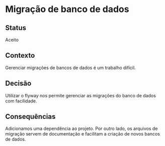 # Migração de banco de dados
<!-- https://github.com/joelparkerhenderson/architecture-decision-record/tree/main/locales/en/templates/decision-record-template-by-michael-nygard -->
## Status

Aceito

## Contexto

Gerenciar migrações de bancos de dados é um trabalho difícil.

## Decisão

Utilizar o flyway nos permite gerenciar as migrações do banco de dados com facilidade.

## Consequências

Adicionamos uma dependência ao projeto. Por outro lado, os arquivos de migração servem de documentação e facilitam a
criação de novos bancos de dados.